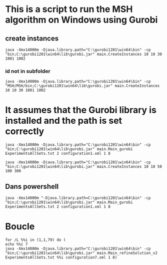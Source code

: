 
# This is a script to run the MSH algorithm on Windows using Gurobi

## create instances

    java -Xmx14000m -Djava.library.path="C:\gurobi1201\win64\bin" -cp "bin;C:\gurobi1201\win64\lib\gurobi.jar" main.CreateInstances 10 10 30 1001 1002

### id not in subfolder

    java -Xmx14000m -Djava.library.path="C:\gurobi1201\win64\bin" -cp "MSH/MSH/bin;C:\gurobi1201\win64\lib\gurobi.jar" main.CreateInstances 10 10 30 1001 1002

# It assumes that the Gurobi library is installed and the path is set correctly

    java -Xmx14000m -Djava.library.path="C:\gurobi1201\win64\bin" -cp "bin;C:\gurobi1201\win64\lib\gurobi.jar" main.Main_gurobi ExperimentsAllSets.txt 2 configuration1.xml 1 8

    java -Xmx14000m -Djava.library.path="C:\gurobi1201\win64\bin" -cp "bin;C:\gurobi1201\win64\lib\gurobi.jar" main.CreateInstances 10 10 50 100 300

## Dans powershell

    java -Xmx14000m "-Djava.library.path=C:\gurobi1201\win64\bin" -cp "bin;C:\gurobi1201\win64\lib\gurobi.jar" main.Main_gurobi ExperimentsAllSets.txt 2 configuration1.xml 1 8

# Boucle

    for /L %%i in (1,1,79) do (
    echo %%i 7 
    java -Xmx14000m -Djava.library.path="C:\gurobi1201\win64\bin" -cp "bin;C:\gurobi1201\win64\lib\gurobi.jar" main.Main_refineSolution_v2 ExperimentsAllSets.txt %%i configuration7.xml 1 8)
    